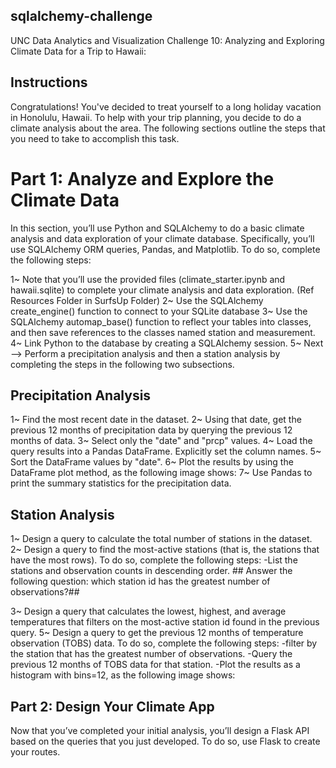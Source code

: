 ## sqlalchemy-challenge
UNC Data Analytics and Visualization Challenge 10: Analyzing and Exploring Climate Data for a Trip to Hawaii: 
## Instructions
Congratulations! You've decided to treat yourself to a long holiday vacation in Honolulu, Hawaii. To help with your trip planning, you decide to do a climate analysis about the area. The following sections outline the steps that you need to take to accomplish this task.

# Part 1: Analyze and Explore the Climate Data
In this section, you’ll use Python and SQLAlchemy to do a basic climate analysis and data exploration of your climate database. Specifically, you’ll use SQLAlchemy ORM queries, Pandas, and Matplotlib. To do so, complete the following steps:

1~ Note that you’ll use the provided files (climate_starter.ipynb and hawaii.sqlite) to complete your climate analysis and data exploration. (Ref Resources Folder in SurfsUp Folder)
2~ Use the SQLAlchemy create_engine() function to connect to your SQLite database
3~ Use the SQLAlchemy automap_base() function to reflect your tables into classes, and then save references to the classes named station and measurement.
4~ Link Python to the database by creating a SQLAlchemy session.
5~ Next --> Perform a precipitation analysis and then a station analysis by completing the steps in the following two subsections.

## Precipitation Analysis
1~ Find the most recent date in the dataset.
2~ Using that date, get the previous 12 months of precipitation data by querying the previous 12 months of data.
3~ Select only the "date" and "prcp" values.
4~ Load the query results into a Pandas DataFrame. Explicitly set the column names.
5~ Sort the DataFrame values by "date".
6~ Plot the results by using the DataFrame plot method, as the following image shows:
7~ Use Pandas to print the summary statistics for the precipitation data.

## Station Analysis
1~ Design a query to calculate the total number of stations in the dataset.
2~ Design a query to find the most-active stations (that is, the stations that have the most rows). To do so, complete the following steps:
      -List the stations and observation counts in descending order.
       ## Answer the following question: which station id has the greatest number of observations?## 

3~ Design a query that calculates the lowest, highest, and average temperatures that filters on the most-active station id found in the previous query.
5~ Design a query to get the previous 12 months of temperature observation (TOBS) data. To do so, complete the following steps:
     -filter by the station that has the greatest number of observations.
     -Query the previous 12 months of TOBS data for that station.
     -Plot the results as a histogram with bins=12, as the following image shows:


## Part 2: Design Your Climate App
Now that you’ve completed your initial analysis, you’ll design a Flask API based on the queries that you just developed. To do so, use Flask to create your routes.
